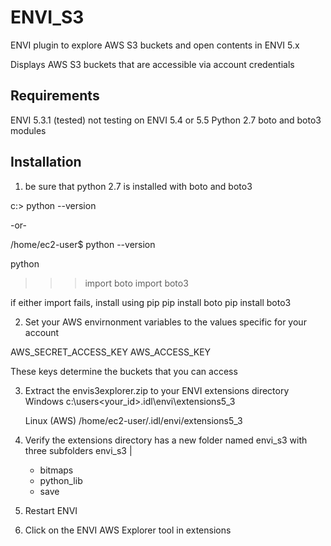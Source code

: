 # ENVI_S3
ENVI plugin to explore AWS S3 buckets and open contents in ENVI 5.x

Displays AWS S3 buckets that are accessible via account credentials

## Requirements
ENVI 5.3.1 (tested) not testing on ENVI 5.4 or 5.5
Python 2.7
boto and boto3 modules

## Installation
1. be sure that python 2.7 is installed with boto and boto3

  c:\> python --version
  
  -or-
  
  /home/ec2-user$ python --version
  
 python
 >>> import boto
 >>> import boto3
 
   if either import fails, install using pip
   pip install boto
   pip install boto3

2. Set your AWS envirnonment variables to the values specific for your account

AWS_SECRET_ACCESS_KEY
AWS_ACCESS_KEY

These keys determine the buckets that you can access

3. Extract the envis3explorer.zip to your ENVI extensions directory
   Windows 
   c:\users\<your_id>\.idl\envi\extensions5_3
   
   Linux (AWS)
   /home/ec2-user/.idl/envi/extensions5_3
   
4. Verify the extensions directory has a new folder named envi_s3 with three subfolders
    envi_s3
      |
      - bitmaps
      - python_lib
      - save
      
5. Restart ENVI
6. Click on the ENVI AWS Explorer tool in extensions



   


